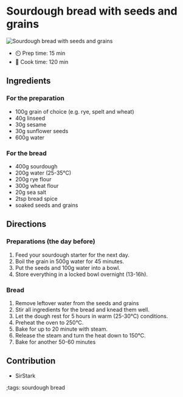 # Sourdough bread with seeds and grains

![Sourdough bread with seeds and grains](pix/sourdough-bread-with-seeds-and-grains.webp)

- ⏲️ Prep time: 15 min
- 🍳 Cook time: 120 min

## Ingredients

### For the preparation

- 100g grain of choice (e.g. rye, spelt and wheat)
- 40g linseed
- 30g sesame
- 30g sunflower seeds
- 600g water

### For the bread

- 400g sourdough
- 200g water (25-35°C)
- 200g rye flour
- 300g wheat flour
- 20g sea salt
- 2tsp bread spice
- soaked seeds and grains

## Directions

### Preparations (the day before)

1. Feed your sourdough starter for the next day.
2. Boil the grain in 500g water for 45 minutes.
3. Put the seeds and 100g water into a bowl.
4. Store everything in a locked bowl overnight (13-16h).

### Bread

1. Remove leftover water from the seeds and grains
2. Stir all ingredients for the bread and knead them well.
3. Let the dough rest for 5 hours in warm (25-30°C) conditions.
4. Preheat the oven to 250°C.
5. Bake for up to 20 minute with steam.
6. Release the steam and turn the heat down to 150°C.
7. Bake for another 50-60 minutes

## Contribution

- SirStark

;tags: sourdough bread
